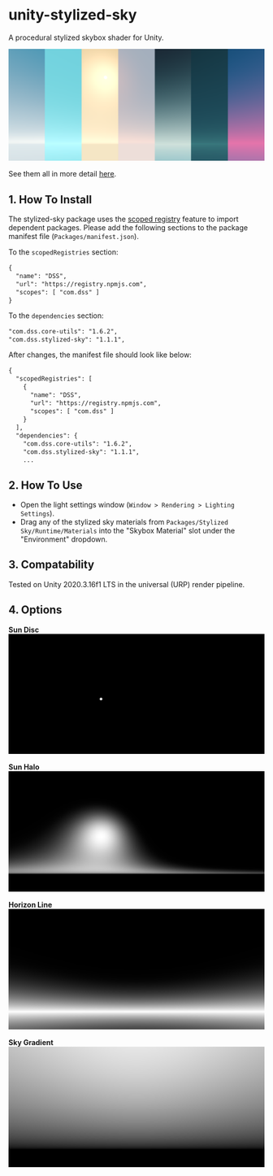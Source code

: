 # unity-stylized-sky

A procedural stylized skybox shader for Unity.

![all](img/XEnwY1X.png)

See them all in more detail [here](img/a/aB5B7Zz).

## 1. How To Install

The stylized-sky package uses the [scoped registry](https://docs.unity3d.com/Manual/upm-scoped.html) feature to import
dependent packages. Please add the following sections to the package manifest
file (`Packages/manifest.json`).

To the `scopedRegistries` section:

```
{
  "name": "DSS",
  "url": "https://registry.npmjs.com",
  "scopes": [ "com.dss" ]
}
```

To the `dependencies` section:

```
"com.dss.core-utils": "1.6.2",
"com.dss.stylized-sky": "1.1.1",
```

After changes, the manifest file should look like below:

```
{
  "scopedRegistries": [
    {
      "name": "DSS",
      "url": "https://registry.npmjs.com",
      "scopes": [ "com.dss" ]
    }
  ],
  "dependencies": {
    "com.dss.core-utils": "1.6.2",
    "com.dss.stylized-sky": "1.1.1",
    ...
```

## 2. How To Use

- Open the light settings window (`Window > Rendering > Lighting Settings`).
- Drag any of the stylized sky materials from `Packages/Stylized Sky/Runtime/Materials` into the "Skybox Material" slot under the "Environment" dropdown.

## 3. Compatability

Tested on Unity 2020.3.16f1 LTS in the universal (URP) render pipeline.

## 4. Options

**Sun Disc**
![sun disc](img/ypSPybi.png)

**Sun Halo**
![sun halo](img/fEhTnFO.png)

**Horizon Line**
![horizon line](img/bdgcKMG.png)

**Sky Gradient**
![sky gradient](img/O9nVMrW.png)
